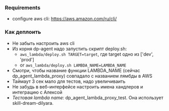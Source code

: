 ### Requirements

- configure aws cli: https://aws.amazon.com/ru/cli/


### Как деплоить

- Не забыть настроить aws cli
- Из корня dp-agent надо запустить скрипт deploy.sh: 
  - `aws_lambda/deploy.sh TARGET=target`, где target одно из ['dev', 'prod']
  - or `aws_lambda/deploy.sh LAMBDA_NAME=LAMBDA_NAME`
- Смотри, чтобы название функции LAMBDA_NAME (сейчас dp_agent_lambda_proxy) совпадало с названием лямбды в AWS
- Таймаут 3 сек мало для тестов, надо увеличиваить
- Не забудь в веб-интерфейсе настроить имена хандлеров и интеграцию с Алексой
- *Тестовая lambda name:* dp_agent_lambda_proxy_test. Она использует skill-dream-dilyara.
